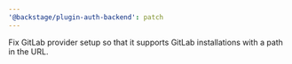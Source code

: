```yaml
---
'@backstage/plugin-auth-backend': patch
---
```


Fix GitLab provider setup so that it supports GitLab installations with a path in the URL.
